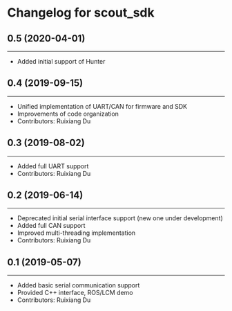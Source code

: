 # Changelog for scout_sdk

## 0.5 (2020-04-01)
-------------------
* Added initial support of Hunter

## 0.4 (2019-09-15)
------------------
* Unified implementation of UART/CAN for firmware and SDK
* Improvements of code organization
* Contributors: Ruixiang Du

## 0.3 (2019-08-02)
------------------
* Added full UART support
* Contributors: Ruixiang Du

## 0.2 (2019-06-14)
------------------
* Deprecated initial serial interface support (new one under development)
* Added full CAN support
* Improved multi-threading implementation
* Contributors: Ruixiang Du
  
## 0.1 (2019-05-07)
------------------

* Added basic serial communication support 
* Provided C++ interface, ROS/LCM demo
* Contributors: Ruixiang Du
